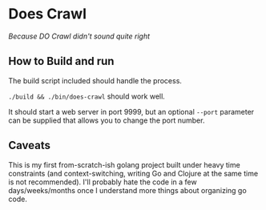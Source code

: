 # Does Crawl 

_Because DO Crawl didn't sound quite right_

## How to Build and run

The build script included should handle the process.

`./build && ./bin/does-crawl` should work well.

It should start a web server in port 9999, but an optional `--port` parameter can be supplied that allows you to change the port number.

## Caveats

This is my first from-scratch-ish golang project built under heavy time constraints (and context-switching, writing Go and Clojure at the same time is not recommended). I'll probably hate the code in a few days/weeks/months once I understand more things about organizing go code.